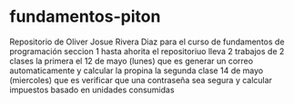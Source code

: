 # fundamentos-piton
Repositorio de Oliver Josue Rivera Diaz para el curso de fundamentos de programación
seccion 1
hasta ahorita el repositoriuo lleva 2 trabajos de 2 clases
la primera el 12 de mayo (lunes) que es generar un correo automaticamente y calcular la propina
la segunda clase 14 de mayo (miercoles) que es verificar que una contraseña sea segura y calcular impuestos basado en unidades consumidas
